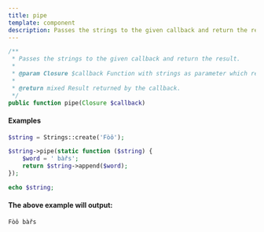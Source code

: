 ```yaml
---
title: pipe
template: component
description: Passes the strings to the given callback and return the result.
---
```


```php
/**
 * Passes the strings to the given callback and return the result.
 *
 * @param Closure $callback Function with strings as parameter which returns arbitrary result.
 *
 * @return mixed Result returned by the callback.
 */
public function pipe(Closure $callback)
```

#### Examples

```php
$string = Strings::create('Fòô');

$string->pipe(static function ($string) {
    $word = ' bàřs';
    return $string->append($word);
});

echo $string;
```

#### The above example will output:

```text
Fòô bàřs
```
